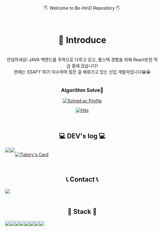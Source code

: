 <div align="center"> 🖐️ Welcome to Be-HinD Repository 🖐️ </div>
<br>
<br>
<div align="center">
  <h1> 📃 Introduce </h1>
<br> 안녕하세요! JAVA 백엔드를 주력으로 다루고 있고, 풀스택 경험을 위해 React또한 학습 중에 있습니다!
<br> 현재는 SSAFY 10기 이수하며 많은 걸 배워가고 있는 신입 개발자입니다😁😁
<br>
<br>
  
### Algorithm Solve💫
  
[![Solved.ac Profile](http://mazassumnida.wtf/api/v2/generate_badge?boj=beemo99)](https://solved.ac/beemo99/)
  
[![Hits](https://hits.seeyoufarm.com/api/count/incr/badge.svg?url=https%3A%2F%2Fgithub.com%2FBe-HinD&count_bg=%23888888&title_bg=%23555555&icon=github.svg&icon_color=%23E7E7E7&title=GitHub&edge_flat=false)](https://hits.seeyoufarm.com)

 
<br>

## 💻 DEV's log 💻
<div style="display:flex; flex-direction:row;">
    <a href="https://infinitecode.tistory.com">
        <img src="https://img.shields.io/badge/Tistory-000000?style=for-the-badge&logo=Tistory&logoColor=white">
    </a>
    <a href="https://www.notion.so/homputer/Notion-3a51e19fa20a4c08a3c1d281a7a2c741">
        <img src="https://img.shields.io/badge/Notion-9999FF?style=for-the-badge&logo=Notion&logoColor=white"> 
    </a>
  
[![Tistory's Card](https://github-readme-tistory-card.vercel.app/api?name=infinitecode&theme=default)](https://infinitecode.tistory.com)
</div><br>

 
## 📞 Contact 📞
<div style="display:flex; flex-direction:row;">
    <a href="mailto:kr100475@gmail.com">
        <img src="https://img.shields.io/badge/Gmail-EA4335?style=for-the-badge&logo=Gmail&logoColor=white"> 
    </a>
</div><br>
    
## 🔨 Stack 🔨
<div style="display:flex; flex-direction:row;">
    <img src="https://img.shields.io/badge/Java-007396?style=for-the-badge&logo=Java&logoColor=white"> 
    <img src="https://img.shields.io/badge/Spring Boot-6DB33F?style=for-the-badge&logo=spring boot&logoColor=white"> 
    <img src="https://img.shields.io/badge/Gradle-02303A?style=for-the-badge&logo=gradle&logoColor=white">
    <img src="https://img.shields.io/badge/mysql-4479A1?style=for-the-badge&logo=mysql&logoColor=white"> 
    <br>
    <img src="https://img.shields.io/badge/Amazon AWS-232F3E?style=for-the-badge&logo=amazon aws&logoColor=white"> 
    <br>
    <img src="https://img.shields.io/badge/html5-E34F26?style=flat-square&logo=html5&logoColor=white"> 
    <img src="https://img.shields.io/badge/css-1572B6?style=flat-square&logo=css3&logoColor=white"> 
    <img src="https://img.shields.io/badge/javascript-F7DF1E?style=flat-square&logo=javascript&logoColor=black"> 
</div><br>
</div>

